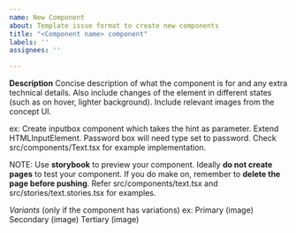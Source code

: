```yaml
---
name: New Component
about: Template issue format to create new components
title: "<Component name> component"
labels: ''
assignees: ''

---
```


**Description**
Concise description of what the component is for and any extra technical details. Also include changes of the element in different states (such as on hover, lighter background).
Include relevant images from the concept UI.

ex: Create inputbox component which takes the hint as parameter. Extend HTMLInputElement. Password box will need type set to password. Check src/components/Text.tsx for example implementation.

NOTE: Use **storybook** to preview your component. Ideally **do not create pages** to test your component. If you do make on, remember to **delete the page before pushing**. Refer src/components/text.tsx and src/stories/text.stories.tsx for examples.

*Variants* (only if the component has variations)
ex:
Primary
(image)
Secondary
(image)
Tertiary
(image)
